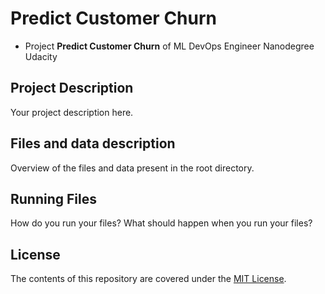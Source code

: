 # Predict Customer Churn

- Project **Predict Customer Churn** of ML DevOps Engineer Nanodegree Udacity

## Project Description

Your project description here.

## Files and data description

Overview of the files and data present in the root directory.

## Running Files

How do you run your files? What should happen when you run your files?

## License

The contents of this repository are covered under the [MIT License](LICENSE).
